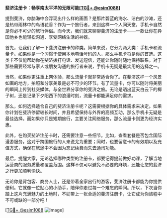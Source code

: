 **斐济注册卡：畅享南太平洋的无限可能[[TG💪+ @esim1088](https://t.me/s/esim1088)]**

提到斐济，你脑海中会浮现出什么样的画面？是那片碧蓝的海水、洁白的沙滩，还是热带雨林中的鸟语花香？作为一个旅行者，来到这样一个人间天堂，手机卡自然是你必不可少的旅行伴侣。而今天，我们就来聊聊斐济的注册卡——一款让你在异国他乡也能轻松沟通、享受网络生活的神器。

首先，让我们了解一下斐济注册卡的种类。简单来说，它分为两大类：手机卡和流量卡。如果你是一个习惯于使用本地电话号码的人，那么手机卡将是你的首选。这类卡不仅能帮助你在斐济拨打电话、发送短信，还能让你随时随地保持联系。对于那些需要经常与家人或朋友沟通的旅行者来说，手机卡无疑是最实用的选择之一。

当然，如果你更注重上网体验，那么流量卡就非常适合你了。在斐济这样一个风景如画的地方，拍照和分享美景是必不可少的环节。有了流量卡，你可以随时将美丽的瞬间上传到社交媒体，与全世界分享你的斐济之旅。无论是晒出蓝天白云下的椰子树，还是记录下夕阳西下的浪漫时刻，流量卡都能满足你的需求。

那么，如何选择适合自己的斐济注册卡呢？这需要根据你的具体需求来决定。如果你计划在斐济停留较长时间，并且希望保持与外界的高频互动，那么手机卡无疑是最佳选择。而如果你只是短期旅行，主要关注网络服务，那么流量卡则更为经济实惠。

此外，在购买斐济注册卡时，还需要注意一些细节。比如，查看套餐是否包含国际漫游服务，这对于跨国旅行的人来说尤为重要；同时，也要留意卡的有效期以及充值方式，确保在旅途中不会因为忘记续费而失去通讯功能。

最后，提醒大家，无论选择哪种类型的注册卡，都要记得提前做好功课，了解当地运营商的服务质量和覆盖范围。这样不仅可以避免不必要的麻烦，还能让您的斐济之行更加顺利愉快。

无论你是背包客、商务人士，还是带着全家出行的游客，斐济注册卡都能为你提供便利。它就像一位贴心的小助手，陪伴你走过每一个难忘的瞬间。所以，下次当你踏上这片充满魅力的土地时，不妨带上一张合适的斐济注册卡，让它成为你旅程中不可或缺的一部分吧！

[[TG💪+ @esim1088](https://t.me/s/esim1088) ![Image](https://i.postimg.cc/4NQfJmqS/Snipaste-2025-05-13-00-14-12.png)]